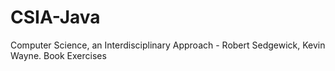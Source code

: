 # CSIA-Java
Computer Science, an Interdisciplinary Approach - Robert Sedgewick, Kevin Wayne. Book Exercises
